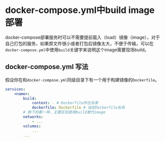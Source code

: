 # docker-compose.yml中build image部署

docker-compose部署服务时可以不需要提前载入（load）镜像（image），对于自己打包的服务，如果原文件很小或者打包后镜像太大，不便于传输，可以在`docker-compose.yml`中使用`build`关键字来说明这个image需要现场build。  

## docker-compose.yml 写法

假设你在和`docker-compose.yml`同级目录下有一个用于构建镜像的`Dockerfile`。  

```yml
services:
    <name>:
        build:
            context: . # Dockerfile所在目录
            dockerfile: Dockerfile # 指定Dockerfile名称
        # 剩下的都一样，主要区别是用build替代image
        networks:
            - ...
        volumes:
            ...
        ...
```